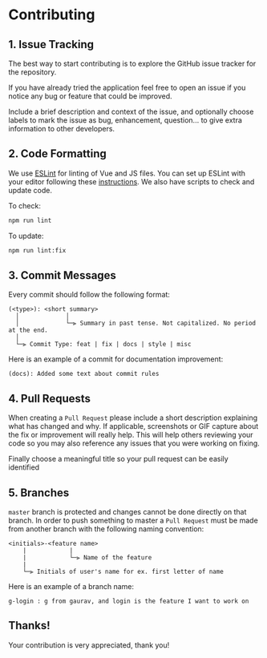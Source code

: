# Contributing

## 1. Issue Tracking
The best way to start contributing is to explore the GitHub issue tracker for the repository.

If you have already tried the application feel free to open an issue if you notice any bug or feature that could be improved.

Include a brief description and context of the issue, and optionally choose labels to mark the issue as bug, enhancement, question... 
to give extra information to other developers.

## 2. Code Formatting
We use [ESLint](https://github.com/eslint/eslint) for linting of Vue and JS files. You can set up ESLint with your editor following these 
[instructions](https://eslint.org/docs/user-guide/integrations). We also have scripts to check and update code.

To check:

```sh
npm run lint
```

To update:

```sh
npm run lint:fix
```

## 3. Commit Messages
Every commit should follow the following format:
```
(<type>): <short summary>
  │             │
  │             └─⫸ Summary in past tense. Not capitalized. No period at the end.
  │       
  └─⫸ Commit Type: feat | fix | docs | style | misc
```

Here is an example of a commit for documentation improvement:

```
(docs): Added some text about commit rules
```

## 4. Pull Requests
When creating a `Pull Request` please include a short description explaining what has changed and why. If applicable, screenshots or GIF capture about the fix 
or improvement will really help. This will help others reviewing your code so you may also reference any issues that you were working on fixing.

Finally choose a meaningful title so your pull request can be easily identified

## 5. Branches
`master` branch is protected and changes cannot be done directly on that branch. In order to push something to master a `Pull Request` must be made from another branch 
with the following naming convention:

```
<initials>-<feature name>
    |            |
    |            └─⫸ Name of the feature
    |
    └─⫸ Initials of user's name for ex. first letter of name
```

Here is an example of a branch name:

```
g-login : g from gaurav, and login is the feature I want to work on
```

## Thanks!

Your contribution is very appreciated, thank you!
